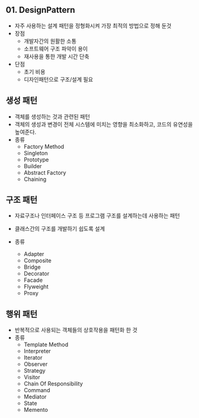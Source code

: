 ## 01. DesignPattern

- 자주 사용하는 설계 패턴을 정형화시켜 가장 최적의 방법으로 정해 둔것
- 장점
  - 개발자간의 원활한 소통
  - 소프트웨어 구조 파악이 용이
  - 재사용을 통한 개발 시간 단축
- 단점
  - 초기 비용
  - 디자인패턴으로 구조/설계 필요

## 생성 패턴

- 객체를 생성하는 것과 관련된 패턴
- 객체의 생성과 변경이 전체 시스템에 미치는 영향을 최소화하고, 코드의 유연성을 높여준다.
- 종류
  - Factory Method
  - Singleton
  - Prototype
  - Builder
  - Abstract Factory
  - Chaining

## 구조 패턴

- 자료구조나 인터페이스 구조 등 프로그램 구조를 설계하는데 사용하는 패턴
- 클래스간의 구조를 개발하기 쉽도록 설계

- 종류
  - Adapter
  - Composite
  - Bridge
  - Decorator
  - Facade
  - Flyweight
  - Proxy

## 행위 패턴

- 반복적으로 사용되는 객체들의 상호작용을 패턴화 한 것
- 종류
  - Template Method
  - Interpreter
  - Iterator
  - Observer
  - Strategy
  - Visitor
  - Chain Of Responsibility
  - Command
  - Mediator
  - State
  - Memento



